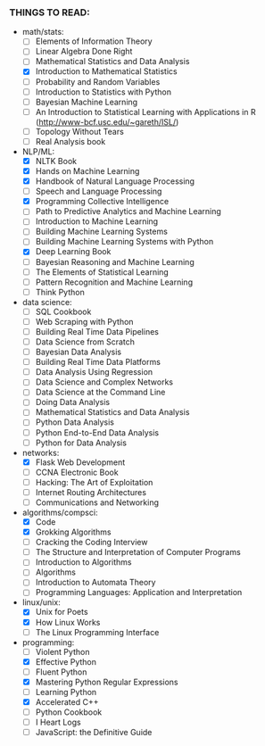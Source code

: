 ### THINGS TO READ:
- math/stats:
    - [ ] Elements of Information Theory
    - [ ] Linear Algebra Done Right
    - [ ] Mathematical Statistics and Data Analysis
    - [X] Introduction to Mathematical Statistics
    - [ ] Probability and Random Variables
    - [ ] Introduction to Statistics with Python
    - [ ] Bayesian Machine Learning
    - [ ] An Introduction to Statistical Learning with Applications in R (http://www-bcf.usc.edu/~gareth/ISL/)
    - [ ] Topology Without Tears
    - [ ] Real Analysis book
- NLP/ML:
    - [X] NLTK Book
    - [X] Hands on Machine Learning
    - [X] Handbook of Natural Language Processing
    - [ ] Speech and Language Processing
    - [X] Programming Collective Intelligence
    - [ ] Path to Predictive Analytics and Machine Learning
    - [ ] Introduction to Machine Learning
    - [ ] Building Machine Learning Systems
    - [ ] Building Machine Learning Systems with Python
    - [X] Deep Learning Book
    - [ ] Bayesian Reasoning and Machine Learning
    - [ ] The Elements of Statistical Learning
    - [ ] Pattern Recognition and Machine Learning
    - [ ] Think Python
- data science:
    - [ ] SQL Cookbook
    - [ ] Web Scraping with Python
    - [ ] Building Real Time Data Pipelines
    - [ ] Data Science from Scratch
    - [ ] Bayesian Data Analysis
    - [ ] Building Real Time Data Platforms
    - [ ] Data Analysis Using Regression
    - [ ] Data Science and Complex Networks
    - [ ] Data Science at the Command Line
    - [ ] Doing Data Analysis
    - [ ] Mathematical Statistics and Data Analysis
    - [ ] Python Data Analysis
    - [ ] Python End-to-End Data Analysis
    - [ ] Python for Data Analysis
- networks:
    - [X] Flask Web Development
    - [ ] CCNA Electronic Book
    - [ ] Hacking: The Art of Exploitation
    - [ ] Internet Routing Architectures
    - [ ] Communications and Networking
- algorithms/compsci:
    - [X] Code
    - [X] Grokking Algorithms
    - [ ] Cracking the Coding Interview
    - [ ] The Structure and Interpretation of Computer Programs
    - [ ] Introduction to Algorithms
    - [ ] Algorithms
    - [ ] Introduction to Automata Theory
    - [ ] Programming Languages: Application and Interpretation
- linux/unix:
    - [X] Unix for Poets
    - [X] How Linux Works
    - [ ] The Linux Programming Interface
- programming:
    - [ ] Violent Python
    - [X] Effective Python
    - [ ] Fluent Python
    - [X] Mastering Python Regular Expressions
    - [ ] Learning Python
    - [X] Accelerated C++
    - [ ] Python Cookbook
    - [ ] I Heart Logs
    - [ ] JavaScript: the Definitive Guide 
